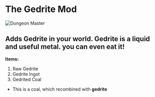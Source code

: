 # The Gedrite Mod
![Dungeon Master](https://i.imgur.com/JP0yLG7.png)

## Adds Gedrite in your world. Gedrite is a liquid and useful metal. you can even __eat__ it!

__Items:__
1. Raw Gedrite
2. Gedrite Ingot
3. Gedrited Coal
  - This is a coal, which recombined with __gedrite__
